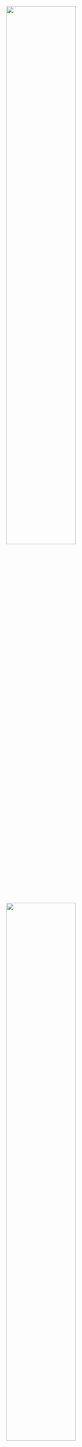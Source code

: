 

<img src="https://github.com/odanylo/oilpalm/blob/master/figures/pp_1.jpg" width="60%"> <img src="https://github.com/odanylo/oilpalm/blob/master/figures/pp_2.jpg" width="60%"> <img src="https://github.com/odanylo/oilpalm/blob/master/figures/pp_3.jpg" width="60%">
